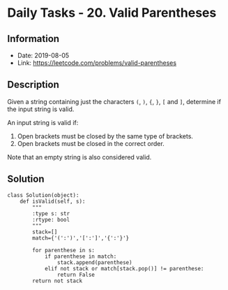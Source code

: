 # Daily Tasks - 20. Valid Parentheses

## Information

- Date: 2019-08-05
- Link: https://leetcode.com/problems/valid-parentheses

## Description

Given a string containing just the characters `(`, `)`, `{`, `}`, `[` and `]`, determine if the input string is valid.

An input string is valid if:

1. Open brackets must be closed by the same type of brackets.
2. Open brackets must be closed in the correct order.

Note that an empty string is also considered valid.

## Solution

```
class Solution(object):
    def isValid(self, s):
        """
        :type s: str
        :rtype: bool
        """
        stack=[]
        match={'(':')','[':']','{':'}'}
        
        for parenthese in s:
            if parenthese in match:
                stack.append(parenthese)
            elif not stack or match[stack.pop()] != parenthese:
                return False
        return not stack
```
